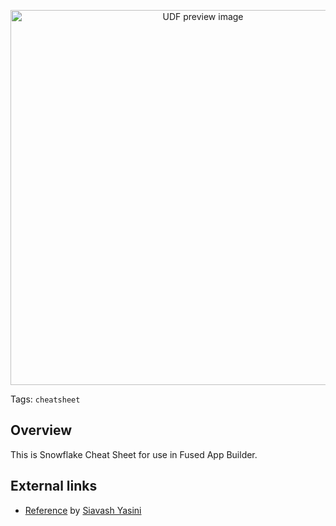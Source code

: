 <!--fused:preview-->
<p align="center"><img src="https://fused-magic.s3.amazonaws.com/thumbnails/apps-public/Snowflake_Cheat_Sheet.png" width="600" alt="UDF preview image"></p>

<!--fused:tags-->
Tags: `cheatsheet`

<!--fused:readme-->
## Overview

This is Snowflake Cheat Sheet for use in Fused App Builder. 

## External links
- [Reference](https://github.com/syasini/snowflake_cheatsheet/blob/main/app.py) by [Siavash Yasini](https://github.com/syasini)
